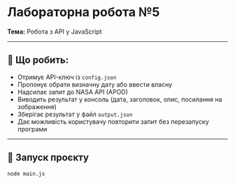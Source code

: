 
# Лабораторна робота №5

**Тема:** Робота з API у JavaScript

---

## 📌 Що робить:

- Отримує API-ключ із `config.json`
- Пропонує обрати визначну дату або ввести власну
- Надсилає запит до NASA API (APOD)
- Виводить результат у консоль (дата, заголовок, опис, посилання на зображення)
- Зберігає результат у файл `output.json`
- Дає можливість користувачу повторити запит без перезапуску програми

---

## 🚀 Запуск проєкту

```bash
node main.js
```

